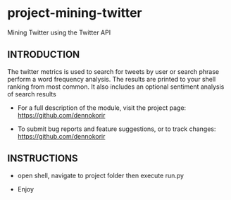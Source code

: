 # project-mining-twitter
Mining Twitter using the Twitter API

INTRODUCTION
------------

The twitter metrics is used to search for tweets by user or search
phrase perform a word frequency analysis. The results are printed
to your shell ranking from most common. It also includes an optional
sentiment analysis of search results

 * For a full description of the module, visit the project page:
   https://github.com/dennokorir

 * To submit bug reports and feature suggestions, or to track changes:
   https://github.com/dennokorir


INSTRUCTIONS
------------

 * open shell, navigate to project folder then execute run.py

 * Enjoy


